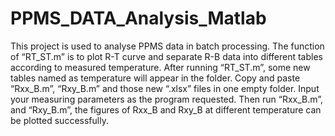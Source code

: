 # PPMS_DATA_Analysis_Matlab
This project is used to analyse PPMS data in batch processing.
The function of “RT_ST.m” is to plot R-T curve and separate R-B data into different tables according to measured temperature. 
After running “RT_ST.m”, some new tables named as temperature will appear in the folder. 
Copy and paste “Rxx_B.m”, “Rxy_B.m” and those new “.xlsx” files in one empty folder. 
Input your measuring parameters as the program requested. Then run “Rxx_B.m”, and “Rxy_B.m”, the figures of Rxx_B and Rxy_B at different temperature can be plotted successfully.
